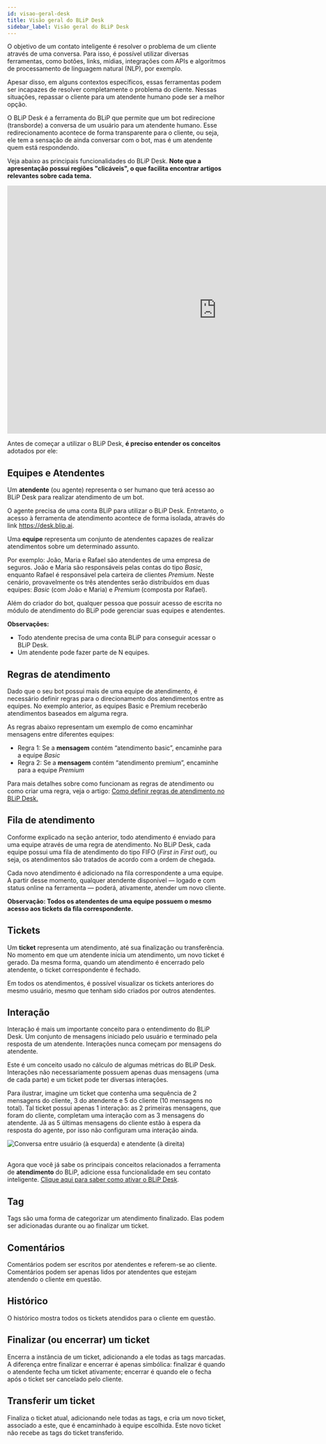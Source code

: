 ```yaml
---
id: visao-geral-desk
title: Visão geral do BLiP Desk
sidebar_label: Visão geral do BLiP Desk
---
```


O objetivo de um contato inteligente é resolver o problema de um cliente através de uma conversa. Para isso, é possível utilizar diversas ferramentas, como botões, links, mídias, integrações com APIs e algoritmos de processamento de linguagem natural (NLP), por exemplo.

Apesar disso, em alguns contextos específicos, essas ferramentas podem ser incapazes de resolver completamente o problema do cliente. Nessas situações, repassar o cliente para um atendente humano pode ser a melhor opção.

O BLiP Desk é a ferramenta do BLiP que permite que um bot redirecione (transborde) a conversa de um usuário para um atendente humano. Esse redirecionamento acontece de forma transparente para o cliente, ou seja, ele tem a sensação de ainda conversar com o bot, mas é um atendente quem está respondendo. 

Veja abaixo as principais funcionalidades do BLiP Desk. **Note que a apresentação possui regiões "clicáveis", o que facilita encontrar artigos relevantes sobre cada tema.**

<iframe src="https://docs.google.com/presentation/d/e/2PACX-1vRVBHo2D8WA55bAr91Q4WufdEXnWkgWO0dkKmtnL5_GF628Y3FNlz9yUD8AynRCOyHUPy5R0bjVx2Ic/embed?start=false&loop=false&delayms=3000" frameborder="0" width="960" height="569" allowfullscreen="true" mozallowfullscreen="true" webkitallowfullscreen="true"></iframe>

<br/>

Antes de começar a utilizar o BLiP Desk, **é preciso entender os conceitos** adotados por ele:

## Equipes e Atendentes

Um **atendente** (ou agente) representa o ser humano que terá acesso ao BLiP Desk para realizar atendimento de um bot.

O agente precisa de uma conta BLiP para utilizar o BLiP Desk. Entretanto, o acesso à ferramenta de atendimento acontece de forma isolada, através do link https://desk.blip.ai.

Uma **equipe** representa um conjunto de atendentes capazes de realizar atendimentos sobre um determinado assunto.

Por exemplo: João, Maria e Rafael são atendentes de uma empresa de seguros. João e Maria são responsáveis pelas contas do tipo *Basic*, enquanto Rafael é responsável pela carteira de clientes *Premium*. Neste cenário, provavelmente os três atendentes serão distribuídos em duas equipes: *Basic* (com João e Maria) e *Premium* (composta por Rafael).

Além do criador do bot, qualquer pessoa que possuir acesso de escrita no módulo de atendimento do BLiP pode gerenciar suas equipes e atendentes.

**Observações:**

* Todo atendente precisa de uma conta BLiP para conseguir acessar o BLiP Desk.
* Um atendente pode fazer parte de N equipes.

## Regras de atendimento

Dado que o seu bot possui mais de uma equipe de atendimento, é necessário definir regras para o direcionamento dos atendimentos entre as equipes. No exemplo anterior, as equipes Basic e Premium receberão atendimentos baseados em alguma regra.

As regras abaixo representam um exemplo de como encaminhar mensagens entre diferentes equipes:

* Regra 1: Se a **mensagem** contém “atendimento basic”, encaminhe para a equipe *Basic*
* Regra 2: Se a **mensagem** contém “atendimento premium”, encaminhe para a equipe *Premium*

Para mais detalhes sobre como funcionam as regras de atendimento ou como criar uma regra, veja o artigo: [Como definir regras de atendimento no BLiP Desk.](https://help.blip.ai/hc/pt-br/articles/360001215891-Como-definir-regras-de-atendimento-no-BLiP-Desk)

## Fila de atendimento

Conforme explicado na seção anterior, todo atendimento é enviado para uma equipe através de uma regra de atendimento. No BLiP Desk, cada equipe possui uma fila de atendimento do tipo FIFO (*First in First out*), ou seja, os atendimentos são tratados de acordo com a ordem de chegada.

Cada novo atendimento é adicionado na fila correspondente a uma equipe. A partir desse momento, qualquer atendente disponível — logado e com status online na ferramenta — poderá, ativamente, atender um novo cliente.

**Observação: Todos os atendentes de uma equipe possuem o mesmo acesso aos tickets da fila correspondente.**

## Tickets

Um **ticket** representa um atendimento, até sua finalização ou transferência. No momento em que um atendente inicia um atendimento, um novo ticket é gerado. Da mesma forma, quando um atendimento é encerrado pelo atendente, o ticket correspondente é fechado.

Em todos os atendimentos, é possível visualizar os tickets anteriores do mesmo usuário, mesmo que tenham sido criados por outros atendentes.

## Interação

Interação é mais um importante conceito para o entendimento do BLiP Desk. Um conjunto de mensagens iniciado pelo usuário e terminado pela resposta de um atendente. Interações nunca começam por mensagens do atendente.

Este é um conceito usado no cálculo de algumas métricas do BLiP Desk. Interações não necessariamente possuem apenas duas mensagens (uma de cada parte) e um ticket pode ter diversas interações.

Para ilustrar, imagine um ticket que contenha uma sequência de 2 mensagens do cliente, 3 do atendente e 5 do cliente (10 mensagens no total). Tal ticket possui apenas 1 interação: as 2 primeiras mensagens, que foram do cliente, completam uma interação com as 3 mensagens do atendente. Já as 5 últimas mensagens do cliente estão à espera da resposta do agente, por isso não configuram uma interação ainda.

![Conversa entre usuário (à esquerda) e atendente (à direita)](/img/helpdesk/desk-interaction.png)<br><br>

Agora que você já sabe os principais conceitos relacionados a ferramenta de **atendimento** do BLiP, adicione essa funcionalidade em seu contato inteligente. [Clique aqui para saber como ativar o BLiP Desk](https://help.blip.ai/hc/pt-br/articles/360001215251-Como-ativar-o-BLiP-Desk-como-um-canal-de-atendimento).

## Tag 

Tags são uma forma de categorizar um atendimento finalizado. Elas podem ser adicionadas durante ou ao finalizar um ticket.

## Comentários

Comentários podem ser escritos por atendentes e referem-se ao cliente. Comentários podem ser apenas lidos por atendentes que estejam atendendo o cliente em questão.

## Histórico

O histórico mostra todos os tickets atendidos para o cliente em questão.

## Finalizar (ou encerrar) um ticket

Encerra a instância de um ticket, adicionando a ele todas as tags marcadas. A diferença entre finalizar e encerrar é apenas simbólica: finalizar é quando o atendente fecha um ticket ativamente; encerrar é quando ele o fecha após o ticket ser cancelado pelo cliente.

## Transferir um ticket

Finaliza o ticket atual, adicionando nele todas as tags, e cria um novo ticket, associado a este, que é encaminhado à equipe escolhida. Este novo ticket não recebe as tags do ticket transferido.

<!-- Rating frame -->
<script type="text/javascript" src="/scripts/rating.js"></script>